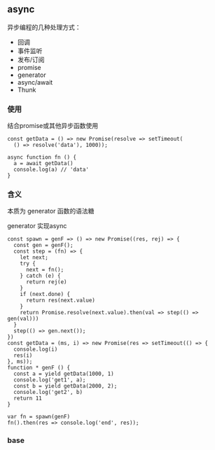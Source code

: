 


## async 

异步编程的几种处理方式：
- 回调
- 事件监听
- 发布/订阅
- promise
- generator
- async/await
- Thunk


### 使用 

结合promise或其他异步函数使用 
```
const getData = () => new Promise(resolve => setTimeout(
  () => resolve('data'), 1000));
  
async function fn () {
  a = await getData()
  console.log(a) // 'data'
}
```


### 含义

本质为 generator 函数的语法糖 

generator 实现async

```
const spawn = genF => () => new Promise((res, rej) => {
  const gen = genF();
  const step = (fn) => {
    let next;
    try {
      next = fn();
    } catch (e) {
      return rej(e)
    }
    if (next.done) {
      return res(next.value)
    }
    return Promise.resolve(next.value).then(val => step(() => gen(val)))
  }
  step(() => gen.next());
})
const getData = (ms, i) => new Promise(res => setTimeout(() => {
  console.log(i)
  res(i)
}, ms));
function * genF () {
  const a = yield getData(1000, 1)
  console.log('get1', a);
  const b = yield getData(2000, 2);
  console.log('get2', b)
  return 11
}

var fn = spawn(genF)
fn().then(res => console.log('end', res));
```

### base


```














